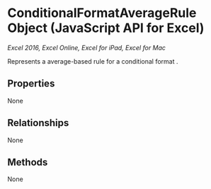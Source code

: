# ConditionalFormatAverageRule Object (JavaScript API for Excel)

_Excel 2016, Excel Online, Excel for iPad, Excel for Mac_

Represents a average-based rule for a conditional format .

## Properties

None

## Relationships
None


## Methods
None

